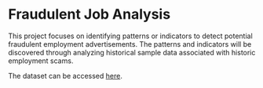 # Fraudulent Job Analysis
This project focuses on identifying patterns or indicators to detect potential fraudulent employment advertisements. 
The patterns and indicators will be discovered through analyzing historical sample data associated with historic employment scams.

The dataset can be accessed [here](https://drive.google.com/file/d/1c0MVfFrW8YL0qOqPvGya-2GmUoJpHc7f/view?usp=share_link).
